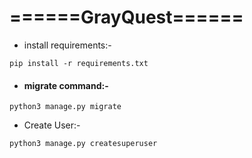 # ======GrayQuest======
* install requirements:-
```shell script
pip install -r requirements.txt
```
* #### migrate command:-
```
python3 manage.py migrate
```
* Create User:-
```shell script
python3 manage.py createsuperuser
```
